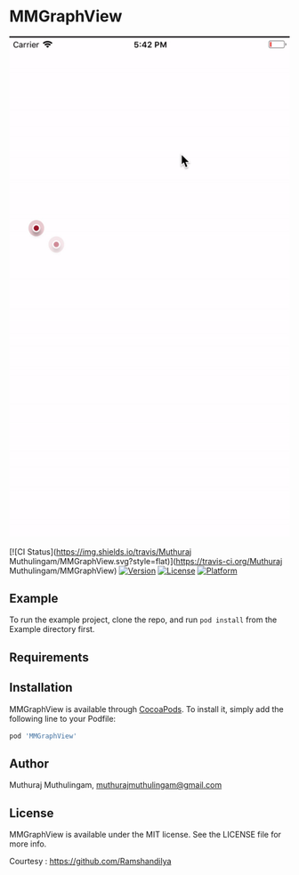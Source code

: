 # MMGraphView
![MMGraph Demo](https://github.com/MuthurajMuthulingam/MMGraphView/blob/master/MMGraphDemo.gif)


[![CI Status](https://img.shields.io/travis/Muthuraj Muthulingam/MMGraphView.svg?style=flat)](https://travis-ci.org/Muthuraj Muthulingam/MMGraphView)
[![Version](https://img.shields.io/cocoapods/v/MMGraphView.svg?style=flat)](https://cocoapods.org/pods/MMGraphView)
[![License](https://img.shields.io/cocoapods/l/MMGraphView.svg?style=flat)](https://cocoapods.org/pods/MMGraphView)
[![Platform](https://img.shields.io/cocoapods/p/MMGraphView.svg?style=flat)](https://cocoapods.org/pods/MMGraphView)

## Example

To run the example project, clone the repo, and run `pod install` from the Example directory first.

## Requirements

## Installation

MMGraphView is available through [CocoaPods](https://cocoapods.org). To install
it, simply add the following line to your Podfile:

```ruby
pod 'MMGraphView'
```

## Author

Muthuraj Muthulingam, muthurajmuthulingam@gmail.com

## License

MMGraphView is available under the MIT license. See the LICENSE file for more info.

Courtesy : https://github.com/Ramshandilya
